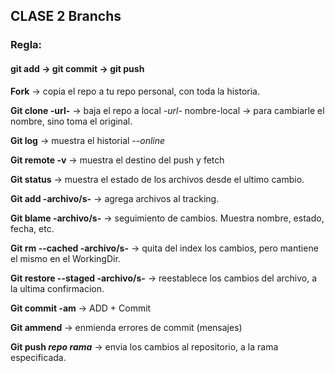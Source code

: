 ## CLASE 2 Branchs

### Regla: 
#### git add -> git commit -> git push


**Fork** -> copia el repo a tu repo personal, con toda la historia.

**Git clone -url-** -> baja el repo a local
    *-url-* nombre-local -> para cambiarle el nombre, sino toma el original.

**Git log** -> muestra el historial
    *--online*

**Git remote -v** -> muestra el destino del push y fetch

**Git status** -> muestra el estado de los archivos desde el ultimo cambio. 

**Git add -archivo/s-** -> agrega archivos al tracking. 

**Git blame -archivo/s-** -> seguimiento de cambios. Muestra nombre, estado, fecha, etc.

**Git rm --cached -archivo/s-** -> quita del index los cambios, pero mantiene el mismo en el WorkingDir.

**Git restore --staged -archivo/s-** -> reestablece los cambios del archivo, a la ultima confirmacion.

**Git commit -am** -> ADD + Commit

**Git ammend** -> enmienda errores de commit (mensajes)

**Git push *repo* *rama*** -> envia los cambios al repositorio, a la rama especificada.